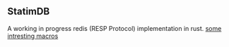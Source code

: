## StatimDB

A working in progress redis (RESP Protocol) implementation in rust.
[some intresting macros](./statim_macros/src/lib.rs)
